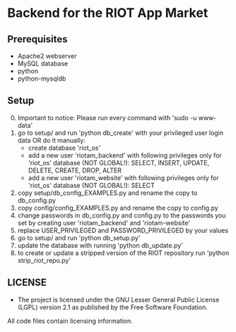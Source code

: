 # Backend for the RIOT App Market

## Prerequisites
* Apache2 webserver
* MySQL database
* python
* python-mysqldb

## Setup
0. Important to notice: Please run every command with 'sudo -u www-data'
1. go to setup/ and run 'python db_create' with your privileged user login data OR do it manually:
    * create database 'riot_os'
    * add a new user 'riotam_backend' with following privileges only for 'riot_os' database (NOT GLOBAL!): SELECT, INSERT, UPDATE, DELETE, CREATE, DROP, ALTER
    * add a new user 'riotam_website' with following privileges only for 'riot_os' database (NOT GLOBAL!): SELECT
2. copy setup/db_config_EXAMPLES.py and rename the copy to db_config.py
3. copy config/config_EXAMPLES.py and rename the copy to config.py
4. change passwords in db_config.py and config.py to the passwords you set by creating user 'riotam_backend' and 'riotam-website'
5. replace USER_PRIVILEGED and PASSWORD_PRIVILEGED by your values
6. go to setup/ and run 'python db_setup.py'
7. update the database with running 'python db_update.py'
8. to create or update a stripped version of the RIOT repository run 'python strip_riot_repo.py'

## LICENSE
* The project is licensed under the GNU Lesser General Public License
  (LGPL) version 2.1 as published by the Free Software Foundation.

All code files contain licensing information.